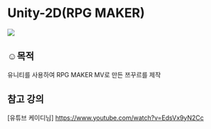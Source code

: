 # Unity-2D(RPG MAKER)

<img src="https://img.shields.io/badge/Unity2D-239120?style=flat&logo=C Sharp&logoColor=white"/>

## :relaxed:목적

유니티를 사용하여 RPG MAKER MV로 만든 쯔꾸르를 제작

## 참고 강의

[유튜브 케이디님] https://www.youtube.com/watch?v=EdsVx9yN2Cc

